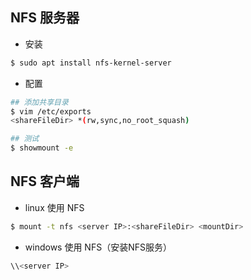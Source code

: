 ## NFS 服务器

* 安装

```bash
$ sudo apt install nfs-kernel-server
```

* 配置

```bash
## 添加共享目录
$ vim /etc/exports
<shareFileDir> *(rw,sync,no_root_squash)

## 测试
$ showmount -e
```

## NFS 客户端

* linux 使用 NFS

```bash
$ mount -t nfs <server IP>:<shareFileDir> <mountDir>
```

* windows 使用 NFS（安装NFS服务）

```powershell
\\<server IP>
```
